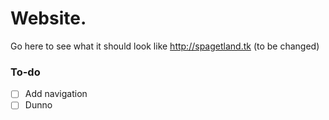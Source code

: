 # Website.
Go here to see what it should look like http://spagetland.tk (to be changed)

### To-do
* [ ] Add navigation
* [ ] Dunno
